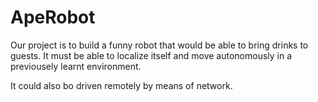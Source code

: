 # ApeRobot
Our project is to build a funny robot that would be able to bring drinks to guests. It must be able to localize itself and move autonomously in a previousely learnt environment.

It could also bo driven remotely by means of network.
